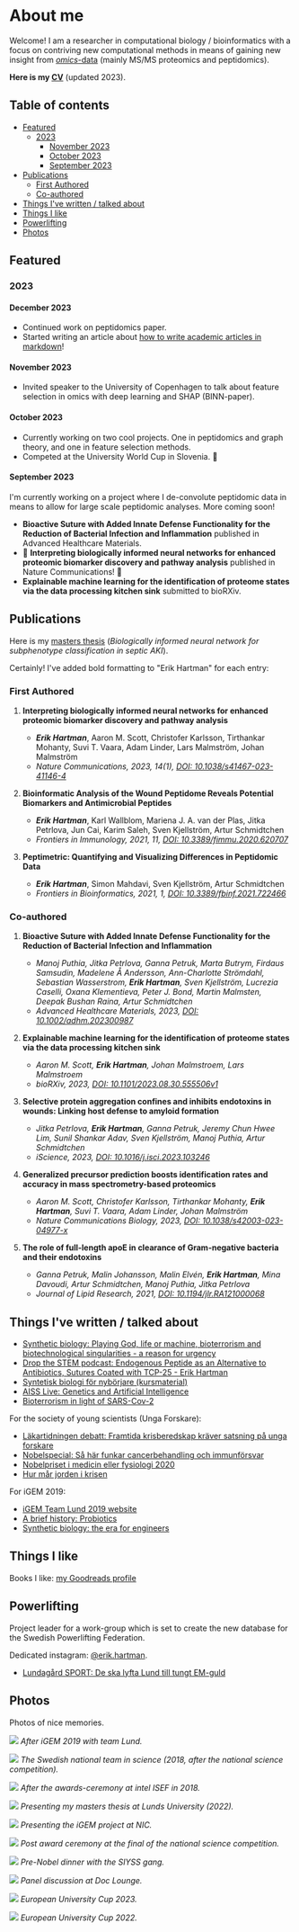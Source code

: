 # About me


Welcome! I am a researcher in computational biology / bioinformatics with a focus on contriving new computational methods in means of gaining new insight from [_omics_-data](https://en.wikipedia.org/wiki/Omics) (mainly MS/MS proteomics and peptidomics).

**Here is my [CV](/docs/CV2023.pdf)** (updated 2023).

## Table of contents  

- [Featured](#featured)
   - [2023](#2023)
      - [November 2023](#november-2023)
      - [October 2023](#october-2023)
      - [September 2023](#september-2023)
- [Publications ](#publications-a-namepublicationsa)
   - [First Authored](#first-authored)
   - [Co-authored](#co-authored)
- [Things I've written / talked about](#things-ive-written--talked-about)
- [Things I like ](#things-i-like-a-namelikesa)
- [Powerlifting](#powerlifting)
- [Photos](#photos)



## Featured


### 2023  

#### December 2023
- Continued work on peptidomics paper.
- Started writing an article about [how to write academic articles in markdown](posts/markdown-papers.md)!

#### November 2023
- Invited speaker to the University of Copenhagen to talk about feature selection in omics with deep learning and SHAP (BINN-paper).

#### October 2023
- Currently working on two cool projects. One in peptidomics and graph theory, and one in feature selection methods.
- Competed at the University World Cup in Slovenia. 🥉

#### September 2023

I'm currently working on a project where I de-convolute peptidomic data in means to allow for large scale peptidomic analyses. More coming soon!

- **Bioactive Suture with Added Innate Defense Functionality for the Reduction of Bacterial Infection and Inflammation** published in Advanced Healthcare Materials.
- 🥳 **Interpreting biologically informed neural networks for enhanced proteomic biomarker discovery and pathway analysis** published in Nature Communications! 🥳
- **Explainable machine learning for the identification of proteome states via the data processing kitchen sink** submitted to bioRXiv.



## Publications <a name="publications"></a>

Here is my [masters thesis](https://lup.lub.lu.se/student-papers/search/publication/9103197) (_Biologically informed neural network for subphenotype classification in septic AKI_).

Certainly! I've added bold formatting to "Erik Hartman" for each entry:

### First Authored

1. **Interpreting biologically informed neural networks for enhanced proteomic biomarker discovery and pathway analysis**
   - ***Erik Hartman***, Aaron M. Scott, Christofer Karlsson, Tirthankar Mohanty, Suvi T. Vaara, Adam Linder, Lars Malmström, Johan Malmström
   - *Nature Communications, 2023, 14(1), [DOI: 10.1038/s41467-023-41146-4](https://doi.org/10.1038/s41467-023-41146-4)*

2. **Bioinformatic Analysis of the Wound Peptidome Reveals Potential Biomarkers and Antimicrobial Peptides**
   - ***Erik Hartman***, Karl Wallblom, Mariena J. A. van der Plas, Jitka Petrlova, Jun Cai, Karim Saleh, Sven Kjellström, Artur Schmidtchen
   - *Frontiers in Immunology, 2021, 11, [DOI: 10.3389/fimmu.2020.620707](https://doi.org/10.3389/fimmu.2020.620707)*

3. **Peptimetric: Quantifying and Visualizing Differences in Peptidomic Data**
   - ***Erik Hartman***, Simon Mahdavi, Sven Kjellström, Artur Schmidtchen
   - *Frontiers in Bioinformatics, 2021, 1, [DOI: 10.3389/fbinf.2021.722466](https://doi.org/10.3389/fbinf.2021.722466)*

### Co-authored

1. **Bioactive Suture with Added Innate Defense Functionality for the Reduction of Bacterial Infection and Inflammation**
   - *Manoj Puthia, Jitka Petrlova, Ganna Petruk, Marta Butrym, Firdaus Samsudin, Madelene Å Andersson, Ann-Charlotte Strömdahl, Sebastian Wasserstrom, ***Erik Hartman***, Sven Kjellström, Lucrezia Caselli, Oxana Klementieva, Peter J. Bond, Martin Malmsten, Deepak Bushan Raina, Artur Schmidtchen*
   - *Advanced Healthcare Materials, 2023, [DOI: 10.1002/adhm.202300987](https://doi.org/10.1002/adhm.202300987)*

2. **Explainable machine learning for the identification of proteome states via the data processing kitchen sink**
   - *Aaron M. Scott, ***Erik Hartman***, Johan Malmstroem, Lars Malmstroem*
   - *bioRXiv, 2023, [DOI: 10.1101/2023.08.30.555506v1](https://www.biorxiv.org/content/10.1101/2023.08.30.555506v1)*

3. **Selective protein aggregation confines and inhibits endotoxins in wounds: Linking host defense to amyloid formation**
   - *Jitka Petrlova, ***Erik Hartman***, Ganna Petruk, Jeremy Chun Hwee Lim, Sunil Shankar Adav, Sven Kjellström, Manoj Puthia, Artur Schmidtchen*
   - *iScience, 2023, [DOI: 10.1016/j.isci.2023.103246](https://www.sciencedirect.com/science/article/pii/S258900422302028X)*

4. **Generalized precursor prediction boosts identification rates and accuracy in mass spectrometry-based proteomics**
   - *Aaron M. Scott, Christofer Karlsson, Tirthankar Mohanty, ***Erik Hartman***, Suvi T. Vaara, Adam Linder, Johan Malmström*
   - *Nature Communications Biology, 2023, [DOI: 10.1038/s42003-023-04977-x](https://www.nature.com/articles/s42003-023-04977-x)*

5. **The role of full-length apoE in clearance of Gram-negative bacteria and their endotoxins**
   - *Ganna Petruk, Malin Johansson, Malin Elvén, ***Erik Hartman***, Mina Davoudi, Artur Schmidtchen, Manoj Puthia, Jitka Petrlova*
   - *Journal of Lipid Research, 2021, [DOI: 10.1194/jlr.RA121000068](https://www.jlr.org/article/S0022-2275(21)00068-7/fulltext)*

## Things I've written / talked about

- [Synthetic biology: Playing God, life or machine, bioterrorism and biotechnological singularities - a reason for urgency](/posts/synthethics.md)
- [Drop the STEM podcast: Endogenous Peptide as an Alternative to Antibiotics, Sutures Coated with TCP-25 - Erik Hartman](https://soundcloud.com/user-997890267/14-endogenous-peptide-as-an-alternative-to-antibiotics-sutures-coated-with-tcp-25-erik-hartman)
- [Syntetisk biologi för nybörjare (kursmaterial)](/docs/synthetic-biology-for-beginners.pdf)
- [AISS Live: Genetics and Artificial Intelligence](https://www.youtube.com/watch?v=lv9vgVm-AEo&t=3274s&ab_channel=TheArtificialIntelligenceStudentSocietyatUP)
- [Bioterrorism in light of SARS-Cov-2](/posts/corona-epidemic-eye-opener.md)

For the society of young scientists (Unga Forskare):

- [Läkartidningen debatt: Framtida krisberedskap kräver satsning på unga forskare](https://lakartidningen.se/opinion/debatt/2020/06/framtida-krisberedskap-kraver-satsning-pa-unga-forskare/)
- [Nobelspecial: Så här funkar cancerbehandling och immunförsvar](https://ungaforskare.se/2018/10/01/nobelspecial-med-erik-hartman-sa-funkar-cancerbehandling-och-immunforsvar/)
- [Nobelpriset i medicin eller fysiologi 2020](https://ungaforskare.se/2020/10/05/nobelpriset-i-medicin-eller-fysiologi/?fbclid=IwAR2VYsx1IQdsxrsezI62ZJrkNbvUHf2vk3DTEIalv_4bgIzytJsBNUkuS7g)
- [Hur mår jorden i krisen](https://ungaforskare.se/2020/04/22/earth-day-hur-mar-jorden-i-krisen/?fbclid=IwAR0LMFwiFbVNG5ppnjSs1QQdA1ZmykmavDdxPXW79fqIyMN3kh1IK21c3vE)

For iGEM 2019:

- [iGEM Team Lund 2019 website](https://2019.igem.org/Team:Lund)
- [A brief history: Probiotics](/posts/a-brief-history-probiotics.md)
- [Synthetic biology: the era for engineers](/posts/synthetic-biology-the-era-for-engineers.md)


## Things I like <a name="likes"></a>

Books I like: [my Goodreads profile](https://www.goodreads.com/user/show/171557165-erik-hartman)


## Powerlifting

Project leader for a work-group which is set to create the new database for the Swedish Powerlifting Federation.

Dedicated instagram: [@erik.hartman](https://www.instagram.com/erik.hartman/?hl=en).

- [Lundagård SPORT: De ska lyfta Lund till tungt EM-guld](https://www.lundagard.se/2022/02/08/sport-de-ska-lyfta-lund-till-tungt-em-guld/)

## Photos

Photos of nice memories.

![](/img/igem.jpg)
_After iGEM 2019 with team Lund._

![](/img/ufl.jpeg)
_The Swedish national team in science (2018, after the national science competition)._

![](/img/nikita-och-erik-grand-award-2018.jpg)
_After the awards-ceremony at intel ISEF in 2018._

![](/img/master_thesis.jpg)
_Presenting my masters thesis at Lunds University (2022)._

![](/img/nordic.jpg)
_Presenting the iGEM project at NIC._

![](/img/uuf.jpg)
_Post award ceremony at the final of the national science competition._

![](/img/nobel.jpg)
_Pre-Nobel dinner with the SIYSS gang._

![](/img/doc.jpg)
_Panel discussion at Doc Lounge._

![](/img/unicup2023.jpg)
_European University Cup 2023._

![](/img/unicup2022.jpg)
_European University Cup 2022._
